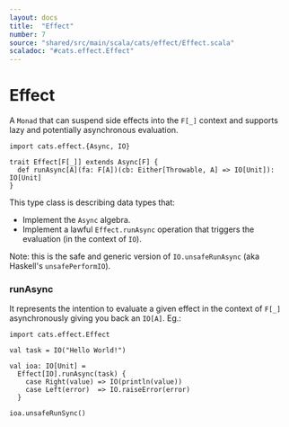 ```yaml
---
layout: docs
title:  "Effect"
number: 7
source: "shared/src/main/scala/cats/effect/Effect.scala"
scaladoc: "#cats.effect.Effect"
---
```

# Effect

A `Monad` that can suspend side effects into the `F[_]` context and supports lazy and potentially asynchronous evaluation.

```tut:book:silent
import cats.effect.{Async, IO}

trait Effect[F[_]] extends Async[F] {
  def runAsync[A](fa: F[A])(cb: Either[Throwable, A] => IO[Unit]): IO[Unit]
}
```

This type class is describing data types that:
- Implement the `Async` algebra.
- Implement a lawful `Effect.runAsync` operation that triggers the evaluation (in the context of `IO`).

Note: this is the safe and generic version of `IO.unsafeRunAsync` (aka Haskell's `unsafePerformIO`).

### runAsync

It represents the intention to evaluate a given effect in the context of `F[_]` asynchronously giving you back an `IO[A]`. Eg.:

```tut:book
import cats.effect.Effect

val task = IO("Hello World!")

val ioa: IO[Unit] =
  Effect[IO].runAsync(task) {
    case Right(value) => IO(println(value))
    case Left(error)  => IO.raiseError(error)
  }

ioa.unsafeRunSync()
```
